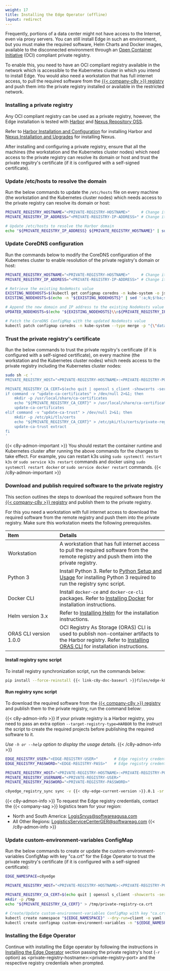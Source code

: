 ```yaml
---
weight: 17
title: Installing the Edge Operator (offline)
layout: redirect
---
```


Frequently, portions of a data center might not have access to the Internet, even via proxy servers. You can still install Edge in such an environment, but you must make the required software, Helm Charts and Docker images, available to the disconnected environment through an [Open Container Initiative](https://opencontainers.org/) (OCI) compliant private registry.

To enable this, you need to have an OCI compliant registry available in the network which is accessible to the Kubernetes cluster in which you intend to install Edge. You would also need a workstation that has full internet access, to pull the required software from the [{{< company-c8y >}} registry](https://registry.c8y.io/) and push them into the private registry installed or available in the restricted network.

### Installing a private registry
Any OCI compliant registry can be used as a private registry, however, the Edge installation is tested with [Harbor](https://goharbor.io/) and [Nexus Repository OSS](https://www.sonatype.com/products/sonatype-nexus-oss).

Refer to [Harbor Installation and Configuration](https://goharbor.io/docs/2.11.0/install-config/) for installing Harbor and [Nexus Installation and Upgrades](https://help.sonatype.com/en/installation-and-upgrades.html#installation-and-upgrades) for installing Nexus.

After installing and configuring a private registry, ensure that all the machines (the workstation and the Kubernetes cluster nodes) which need access to the private registry can resolve its domain or host and trust the private regsitry's certificate (if it is configured with a self-signed certificate).

### Update /etc/hosts to resolve the domain
Run the below commands to update the `/etc/hosts` file on every machine (the workstation and the Kubernetes cluster nodes) which needs access to the private registry can resolve its domain or host:

```bash
PRIVATE_REGISTRY_HOSTNAME="<PRIVATE-REGISTRY-HOSTNAME>"  	# Change it with your private registry's domain or hostname
PRIVATE_REGISTRY_IP_ADDRESS="<PRIVATE-REGISTRY-IP-ADDRESS>" # Change it with your private registry's IP Address 

# Update /etc/hosts to resolve the Harbor domain
echo "${PRIVATE_REGISTRY_IP_ADDRESS} ${PRIVATE_REGISTRY_HOSTNAME}" | sudo tee -a /etc/hosts
```

### Update CoreDNS configuration
Run the commands below to modify the CoreDNS configuration of the Kubernetes cluster to enable resolution of the private registry's domain or host:
```bash
PRIVATE_REGISTRY_HOSTNAME="<PRIVATE-REGISTRY-HOSTNAME>"  	# Change it with your private registry's domain or hostname
PRIVATE_REGISTRY_IP_ADDRESS="<PRIVATE-REGISTRY-IP-ADDRESS>" # Change it with your private registry's IP Address 

# Retrieve the existing NodeHosts value
EXISTING_NODEHOSTS=$(kubectl get configmap coredns -n kube-system -o jsonpath='{.data.NodeHosts}')
EXISTING_NODEHOSTS=$(echo -n "${EXISTING_NODEHOSTS}" | sed ':a;N;$!ba;s/\n/\\n/g')

# Append the new domain and IP address to the existing NodeHosts value
UPDATED_NODEHOSTS=$(echo "${EXISTING_NODEHOSTS}\\n${PRIVATE_REGISTRY_IP_ADDRESS} ${PRIVATE_REGISTRY_HOSTNAME}")

# Patch the CoreDNS ConfigMap with the updated NodeHosts value
kubectl patch configmap coredns -n kube-system --type merge -p "{\"data\":{\"NodeHosts\":\"${UPDATED_NODEHOSTS}\"}}"
```

### Trust the private registry's certificate
Run the below commands to trust the private regsitry's certificate (if it is configured with a self-signed certificate), on every machine (the workstation and the Kubernetes cluster nodes) which needs access to the private registry including the Kubernetes cluster nodes:

```bash
sudo sh -c '
PRIVATE_REGISTRY_HOST="<PRIVATE-REGISTRY-HOSTNAME>:<PRIVATE-REGISTRY-PORT>"  # Change it with your private registry domain or hostname:port or ip-address:port

PRIVATE_REGISTRY_CA_CERT=$(echo quit | openssl s_client -showcerts -servername ${PRIVATE_REGISTRY_HOST} -connect ${PRIVATE_REGISTRY_HOST}) && \
if command -v "update-ca-certificates" > /dev/null 2>&1; then
	mkdir -p /usr/local/share/ca-certificates
	echo "${PRIVATE_REGISTRY_CA_CERT}" > /usr/local/share/ca-certificates/private-registry-ca.crt
	update-ca-certificates
elif command -v "update-ca-trust" > /dev/null 2>&1; then
	mkdir -p /etc/pki/tls/certs
	echo "${PRIVATE_REGISTRY_CA_CERT}" > /etc/pki/tls/certs/private-registry-ca.crt
	update-ca-trust extract
fi
'
```
{{< c8y-admon-important >}}
You should restart the container runtime and Kubernetes cluster after running the above commands for the changes to take effect. For example, you can restart k3s using `sudo systemctl restart k3s` or `sudo service k3s restart` commands and docker using `sudo systemctl restart docker` or `sudo service docker restart` commands.
{{< /c8y-admon-important >}}

### Download and publish required software to the private registry
This section outlines the steps to download the required software from the [{{< company-c8y >}} registry](https://registry.c8y.io/) and publish them to the private registry. 

For this you need a workstation with full internet access to download the required software from the remote registry and push them into the private registry. Make sure this workstation meets the following prerequisites.

|<div style="width:140px">Item</div>|Details|
|:---|:---|
|Workstation|A workstation that has full internet access to pull the required software from the remote registry and push them into the private registry.|
|Python 3|Install Python 3. Refer to [Python Setup and Usage](https://docs.python.org/3/using/index.html) for installing Python 3 required to run the registry sync script.|
|Docker CLI|Install `docker-ce` and `docker-ce-cli` packages. Refer to [Installing Docker](https://docs.docker.com/engine/install/) for installation instructions.|
|Helm version 3.x|Refer to [Installing Helm](https://helm.sh/docs/intro/install/) for the installation instructions.|
|ORAS CLI version 1.0.0|OCI Registry As Storage (ORAS) CLI is used to publish non-container artifacts to the Harbor registry. Refer to [Installing ORAS CLI](https://oras.land/docs/installation) for installation instructions.|  

#### Install registry sync script
To install registry synchronization script, run the commands below:

```bash
pip install --force-reinstall {{< link-c8y-doc-baseurl >}}files/edge-k8s/c8yedge_registry_sync-1018.0.1-py3-none-any.whl
```

#### Run registry sync script
To download the required software from the [{{< company-c8y >}} registry](https://registry.c8y.io/) and publish them to the private registry, run the command below:

{{< c8y-admon-info >}}
If your private registry is a Harbor registry, you need to pass an extra option `--target-registry-type=HARBOR` to the instruct the script to create the required projects before publishing the required software to it.

*Use `-h or --help` option to display the usage details.*
{{< /c8y-admon-info >}}

```bash
EDGE_REGISTRY_USER="<EDGE-REGISTRY-USER>"     	# Edge registry credentials can be obtained from the {{< company-sag >}} logistics team for your region
EDGE_REGISTRY_PASSWORD="<EDGE-REGISTRY-PASS>" 	# Edge registry credentials can be obtained from the {{< company-sag >}} logistics team for your region

PRIVATE_REGISTRY_HOST="<PRIVATE-REGISTRY-HOSTNAME>:<PRIVATE-REGISTRY-PORT>"  # Change it with your private registry domain or hostname:port or ip-address:port
PRIVATE_REGISTRY_USERNAME="<PRIVATE-REGISTRY-USER>"                          # Change it with the credentials to access your private registry
PRIVATE_REGISTRY_PASSWORD="<PRIVATE-REGISTRY-PASSWORD>"                      # Change it with the credentials to access your private registry

c8yedge_registry_sync sync -v {{< c8y-edge-current-version >}}.0.1 -sr registry.c8y.io -sru "${EDGE_REGISTRY_USER}" -srp "${EDGE_REGISTRY_PASSWORD}" -tr "${PRIVATE_REGISTRY_HOST}" -tru "${PRIVATE_REGISTRY_USERNAME}" -trp "${PRIVATE_REGISTRY_PASSWORD}" --dryrun False
```

{{< c8y-admon-info >}}
To request the Edge registry credentials, contact the {{< company-sag >}} logistics team for your region:
* North and South America: LogisSrvus@softwareagusa.com
* All Other Regions: LogisticsServiceCenterGER@softwareag.com
{{< /c8y-admon-info >}}

### Update custom-environment-variables ConfigMap
Run the below commands to create or update the custom-environment-variables ConfigMap with key "ca.crt" for the Edge Operator to trust the private regsitry's certificate (if it is configured with a self-signed certificate):

```bash
EDGE_NAMESPACE=c8yedge                    									 # Change namespace name if you want to deploy Edge operator and Edge in a different namespace

PRIVATE_REGISTRY_HOST="<PRIVATE-REGISTRY-HOSTNAME>:<PRIVATE-REGISTRY-PORT>"  # Change it with your private registry domain or hostname:port or ip-address:port

PRIVATE_REGISTRY_CA_CERT=$(echo quit | openssl s_client -showcerts -servername ${PRIVATE_REGISTRY_HOST} -connect ${PRIVATE_REGISTRY_HOST})
mkdir -p /tmp
echo "${PRIVATE_REGISTRY_CA_CERT}" > /tmp/private-registry-ca.crt

# Create/Update custom-environment-variables ConfigMap with key "ca.crt" for the edge operator to trust
kubectl create namespace "${EDGE_NAMESPACE}" --dry-run=client -o yaml | kubectl apply -f -
kubectl create configmap custom-environment-variables -n "${EDGE_NAMESPACE}" --from-file=ca.crt="/tmp/private-registry-ca.crt" --dry-run=client -o yaml | kubectl apply -f -
```

### Installing the Edge Operator
Continue with installing the Edge operator by following the instructions in [Installing the Edge Operator](/edge-kubernetes/installing-edge-on-k8/#install-operator) section passing the private registry's host (`-r` option) as &lt;private-registry-hostname&gt;:&lt;private-registry-port&gt; and the respective registry credentials when prompted.
